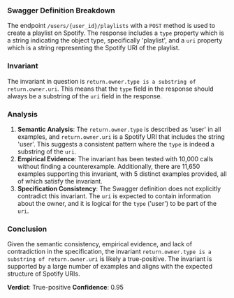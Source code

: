 ### Swagger Definition Breakdown
The endpoint `/users/{user_id}/playlists` with a `POST` method is used to create a playlist on Spotify. The response includes a `type` property which is a string indicating the object type, specifically 'playlist', and a `uri` property which is a string representing the Spotify URI of the playlist.

### Invariant
The invariant in question is `return.owner.type is a substring of return.owner.uri`. This means that the `type` field in the response should always be a substring of the `uri` field in the response.

### Analysis
1. **Semantic Analysis**: The `return.owner.type` is described as 'user' in all examples, and `return.owner.uri` is a Spotify URI that includes the string 'user'. This suggests a consistent pattern where the `type` is indeed a substring of the `uri`.
2. **Empirical Evidence**: The invariant has been tested with 10,000 calls without finding a counterexample. Additionally, there are 11,650 examples supporting this invariant, with 5 distinct examples provided, all of which satisfy the invariant.
3. **Specification Consistency**: The Swagger definition does not explicitly contradict this invariant. The `uri` is expected to contain information about the owner, and it is logical for the `type` ('user') to be part of the `uri`.

### Conclusion
Given the semantic consistency, empirical evidence, and lack of contradiction in the specification, the invariant `return.owner.type is a substring of return.owner.uri` is likely a true-positive. The invariant is supported by a large number of examples and aligns with the expected structure of Spotify URIs.

**Verdict**: True-positive
**Confidence**: 0.95

